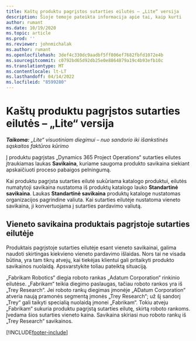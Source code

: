 ```yaml
---
title: Kaštų produktu pagrįstos sutarties eilutės – „Lite“ versija
description: Šioje temoje pateikta informacija apie tai, kaip kurti
author: rumant
ms.date: 10/19/2020
ms.topic: article
ms.prod: ''
ms.reviewer: johnmichalak
ms.author: rumant
ms.openlocfilehash: 3def4c330dc9aadbf5ff806ef7682fbfd1072e4b
ms.sourcegitcommit: c0792bd65d92db25e0e8864879a19c4b93efb10c
ms.translationtype: MT
ms.contentlocale: lt-LT
ms.lasthandoff: 04/14/2022
ms.locfileid: "8599280"
---
```

# <a name="cost-product-based-contract-lines---lite"></a>Kaštų produktu pagrįstos sutarties eilutės – „Lite“ versija

_**Taikoma:** „Lite“ visuotiniam diegimui – nuo sandorio iki išankstinės sąskaitos faktūros kūrimo_


Į produktu pagrįstas „Dynamics 365 Project Operations“ sutarties eilutes įtraukiamas laukas **Savikaina**, kuriame saugoma produkto savikaina siekiant apskaičiuoti proceso pabaigos pelningumą.

Kai produktu pagrįsta sutarties eilutė sukūriama katalogo produktui, eilutės numatytoji savikaina nustatoma iš produktų katalogo lauko **Standartinė savikaina**. Laukas **Standartinė savikaina** produktų kataloge nustatomas organizacijos pagrindine valiuta. Kai sutarties eilutėje nustatoma vieneto savikaina, ji konvertuojama į sutarties pardavimo valiutą.

## <a name="unit-cost-on-a-product-based-contract-line"></a>Vieneto savikaina produktais pagrįstoje sutarties eilutėje

Produktais pagrįstoje sutarties eilutėje esant vieneto savikainai, galima naudoti skirtingas kiekvieno vieneto pardavimo išlaidas. Nors tai ne visada būtina, yra tam tikrų atvejų, kai tiekėjas klientui gali pritaikyti produkto savikainos nuolaidą. Apsvarstykite toliau pateiktą situaciją.

„Fabrikam Robotics“ diegia roboto rankas „Adatum Corporation“ rinkinio eilutėse. „Fabrikam“ teikia diegimo paslaugas, tačiau roboto rankos yra iš „Trey Research“. Jei roboto rankų diegimas įmonėje „ADatum Corporation“ atveria naują pramonės segmentą įmonės „Trey Research“; už šį sandorį „Trey“ gali taikyti specialią nuolaidą įmonei „Fabrikam“. Tokiu atveju „Fabrikam“ sukuria produktu pagrįstą sutarties eilutę, skirtą roboto rankoms. Įvedama šios sutarties vieneto kaina. Savikaina skiriasi nuo roboto rankų iš „Trey Research“ savikainos.


[!INCLUDE[footer-include](../../includes/footer-banner.md)]